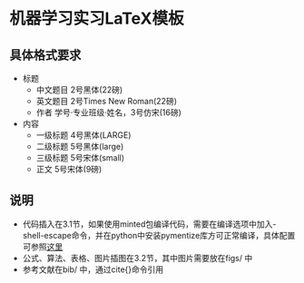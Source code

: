 # 机器学习实习LaTeX模板

## 具体格式要求

* 标题
	* 中文题目	2号黑体(22磅)
	* 英文题目	2号Times New Roman(22磅)
	* 作者		学号·专业班级·姓名，3号仿宋(16磅)
* 内容
	* 一级标题	4号黑体(LARGE)
	* 二级标题	5号黑体(large)
	* 三级标题	5号宋体(small)
	* 正文	5号宋体(9磅)

## 说明
* 代码插入在3.1节，如果使用minted包编译代码，需要在编译选项中加入-shell-escape命令，并在python中安装pymentize库方可正常编译，具体配置可参照[这里](https://www.latexstudio.net/archives/328.html)
* 公式、算法、表格、图片插图在3.2节，其中图片需要放在figs/ 中
* 参考文献在bib/ 中，通过cite{}命令引用


